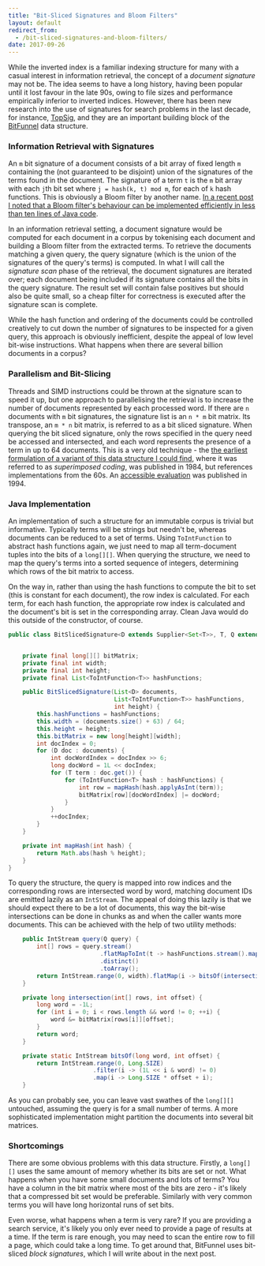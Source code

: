 ```yaml
---
title: "Bit-Sliced Signatures and Bloom Filters"
layout: default
redirect_from:
  - /bit-sliced-signatures-and-bloom-filters/
date: 2017-09-26
---
```


While the inverted index is a familiar indexing structure for many with a casual interest in information retrieval, the concept of a <em>document signature</em> may not be. The idea seems to have a long history, having been popular until it lost favour in the late 90s, owing to file sizes and performance empirically inferior to inverted indices. However, there has been new research into the use of signatures for search problems in the last decade, for instance, <a href="https://arxiv.org/pdf/1204.5373.pdf" target="_blank">TopSig</a>, and they are an important building block of the <a href="https://danluu.com/bitfunnel-sigir.pdf" target="_blank">BitFunnel</a> data structure. 

### Information Retrieval with Signatures

An `m` bit signature of a document consists of a bit array of fixed length `m` containing the (not guaranteed to be disjoint) union of the signatures of the terms found in the document. The signature of a term `t` is the `m` bit array with each `j`th bit set where `j = hash(k, t) mod m`, for each of `k` hash functions. This is obviously a Bloom filter by another name. <a href="https://richardstartin.github.io/posts/building-a-bloom-filter-from-scratch/" target="_blank">In a recent post I noted that a Bloom filter's behaviour can be implemented efficiently in less than ten lines of Java code</a>.

In an information retrieval setting, a document signature would be computed for each document in a corpus by tokenising each document and building a Bloom filter from the extracted terms. To retrieve the documents matching a given query, the query signature (which is the union of the signatures of the query's terms) is computed. In what I will call the <em>signature scan</em> phase of the retrieval, the document signatures are iterated over; each document being included if its signature contains all the bits in the query signature. The result set will contain false positives but should also be quite small, so a cheap filter for correctness is executed after the signature scan is complete. 

While the hash function and ordering of the documents could be controlled creatively to cut down the number of signatures to be inspected for a given query, this approach is obviously inefficient, despite the appeal of low level bit-wise instructions. What happens when there are several billion documents in a corpus?

### Parallelism and Bit-Slicing

Threads and SIMD instructions could be thrown at the signature scan to speed it up, but one approach to parallelising the retrieval is to increase the number of documents represented by each processed word. If there are `n` documents with `m` bit signatures, the signature list is an `n * m` bit matrix. Its transpose, an `m * n` bit matrix, is referred to as a bit sliced signature. When querying the bit sliced signature, only the rows specified in the query need be accessed and intersected, and each word represents the presence of a term in up to 64 documents. This is a very old technique - the <a href="https://www.researchgate.net/publication/220515739_Signature_Files_An_Access_Method_for_Documents_and_Its_Analytical_Performance_Evaluation" target="_blank">the earliest formulation of a variant of this data structure I could find</a>, where it was referred to as _superimposed coding_, was published in 1984, but references implementations from the 60s. An <a href="http://www.cs.cmu.edu/~christos/PUBLICATIONS.OLDER/edbt94.pdf" target="_blank">accessible evaluation</a> was published in 1994. 

### Java Implementation

An implementation of such a structure for an immutable corpus is trivial but informative. Typically terms will be strings but needn't be, whereas documents can be reduced to a set of terms. Using `ToIntFunction` to abstract hash functions again, we just need to map all term-document tuples into the bits of a `long[][]`. When querying the structure, we need to map the query's terms into a sorted sequence of integers, determining which rows of the bit matrix to access.

On the way in, rather than using the hash functions to compute the bit to set (this is constant for each document), the row index is calculated. For each term, for each hash function, the appropriate row index is calculated and the document's bit is set in the corresponding array. Clean Java would do this outside of the constructor, of course.

```java
public class BitSlicedSignature<D extends Supplier<Set<T>>, T, Q extends Set<T>> {


    private final long[][] bitMatrix;
    private final int width;
    private final int height;
    private final List<ToIntFunction<T>> hashFunctions;

    public BitSlicedSignature(List<D> documents,
                              List<ToIntFunction<T>> hashFunctions,
                              int height) {
        this.hashFunctions = hashFunctions;
        this.width = (documents.size() + 63) / 64;
        this.height = height;
        this.bitMatrix = new long[height][width];
        int docIndex = 0;
        for (D doc : documents) {
            int docWordIndex = docIndex >> 6;
            long docWord = 1L << docIndex;
            for (T term : doc.get()) {
                for (ToIntFunction<T> hash : hashFunctions) {
                    int row = mapHash(hash.applyAsInt(term));
                    bitMatrix[row][docWordIndex] |= docWord;
                }
            }
            ++docIndex;
        }
    }

    private int mapHash(int hash) {
        return Math.abs(hash % height);
    }
}
```

To query the structure, the query is mapped into row indices and the corresponding rows are intersected word by word, matching document IDs are emitted lazily as an `IntStream`. The appeal of doing this lazily is that we should expect there to be a lot of documents, this way the bit-wise intersections can be done in chunks as and when the caller wants more documents. This can be achieved with the help of two utility methods:

```java
    public IntStream query(Q query) {
        int[] rows = query.stream()
                          .flatMapToInt(t -> hashFunctions.stream().mapToInt(h -> mapHash(h.applyAsInt(t))))
                          .distinct()
                          .toArray();
        return IntStream.range(0, width).flatMap(i -> bitsOf(intersection(rows, i), i));
    }

    private long intersection(int[] rows, int offset) {
        long word = -1L;
        for (int i = 0; i < rows.length && word != 0; ++i) {
            word &= bitMatrix[rows[i]][offset];
        }
        return word;
    }

    private static IntStream bitsOf(long word, int offset) {
        return IntStream.range(0, Long.SIZE)
                        .filter(i -> (1L << i & word) != 0)
                        .map(i -> Long.SIZE * offset + i);
    }
```

As you can probably see, you can leave vast swathes of the `long[][]` untouched, assuming the query is for a small number of terms. A more sophisticated implementation might partition the documents into several bit matrices.

### Shortcomings

There are some obvious problems with this data structure. Firstly, a `long[][]` uses the same amount of memory whether its bits are set or not. What happens when you have some small documents and lots of terms? You have a column in the bit matrix where most of the bits are zero - it's likely that a compressed bit set would be preferable. Similarly with very common terms you will have long horizontal runs of set bits.

Even worse, what happens when a term is very rare? If you are providing a search service, it's likely you only ever need to provide a page of results at a time. If the term is rare enough, you may need to scan the entire row to fill a page, which could take a long time. To get around that, BitFunnel uses bit-sliced _block signatures_, which I will write about in the next post.
